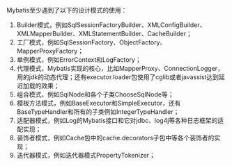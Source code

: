 Mybatis至少遇到了以下的设计模式的使用：

1. Builder模式，例如SqlSessionFactoryBuilder、XMLConfigBuilder、XMLMapperBuilder、XMLStatementBuilder、CacheBuilder；
2. 工厂模式，例如SqlSessionFactory、ObjectFactory、MapperProxyFactory；
3. 单例模式，例如ErrorContext和LogFactory；
4. 代理模式，Mybatis实现的核心，比如MapperProxy、ConnectionLogger，用的jdk的动态代理；还有executor.loader包使用了cglib或者javassist达到延迟加载的效果；
5. 组合模式，例如SqlNode和各个子类ChooseSqlNode等；
6. 模板方法模式，例如BaseExecutor和SimpleExecutor，还有BaseTypeHandler和所有的子类例如IntegerTypeHandler；
7. 适配器模式，例如Log的Mybatis接口和它对jdbc、log4j等各种日志框架的适配实现；
8. 装饰者模式，例如Cache包中的cache.decorators子包中等各个装饰者的实现；
9. 迭代器模式，例如迭代器模式PropertyTokenizer；
